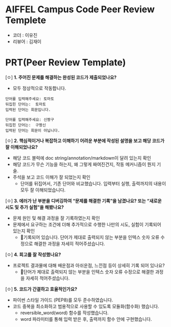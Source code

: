 # AIFFEL Campus Code Peer Review Templete
- 코더 : 이유진
- 리뷰어 : 김재이


# PRT(Peer Review Template)
[ㅇ]  **1. 주어진 문제를 해결하는 완성된 코드가 제출되었나요?**
- 모두 정상적으로 작동합니다.
```
단어를 입력해주세요: 토마토
뒤집힌 단어는:  토마토
입력된 단어는 회문입니다.

단어를 입력해주세요: 신짱구
뒤집힌 단어는:  구짱신
입력된 단어는 회문이 아닙니다.
```

[ㅇ]  **2. 핵심적이거나 복잡하고 이해하기 어려운 부분에 작성된 설명을 보고 해당 코드가 잘 이해되었나요?**
- 해당 코드 블럭에 doc string/annotation/markdown이 달려 있는지 확인
- 해당 코드가 무슨 기능을 하는지, 왜 그렇게 짜여진건지, 작동 메커니즘이 뭔지 기술.
- 주석을 보고 코드 이해가 잘 되었는지 확인
    - 단어를 뒤집어서, 기존 단어와 비교했습니다. 입력부터 실행, 출력까지의 내용이 모두 잘 이해되었습니다.
        
[ㅇ]  **3. 에러가 난 부분을 디버깅하여 “문제를 해결한 기록”을 남겼나요? 또는 “새로운 시도 및 추가 실험”을 해봤나요?**
- 문제 원인 및 해결 과정을 잘 기록하였는지 확인
- 문제에서 요구하는 조건에 더해 추가적으로 수행한 나만의 시도, 실험이 기록되어 있는지 확인
    - 기록되어 있습니다. 단어가 제대로 출력되지 않는 부분을 인텍스 숫자 오류 수정으로 해결한 과정을 자세히 적어주셨습니다.
        
[ㅇ]  **4. 회고를 잘 작성했나요?**
- 프로젝트 결과물에 대해 배운점과 아쉬운점, 느낀점 등이 상세히 기록 되어 있나요?
    - 단어가 제대로 출력되지 않는 부분을 인텍스 숫자 오류 수정으로 해결한 과정을 자세히 적어주셨습니다.
        
[ㅇ]  **5. 코드가 간결하고 효율적인가요?**
- 파이썬 스타일 가이드 (PEP8)를 모두 준수하였습니다.
- 코드 중복을 최소화하고 범용적으로 사용할 수 있도록 모듈화(함수화) 했습니다.
    - reversible_word(word) 함수를 작성했습니다.
    - word 파라미터를 통해 입력 받은 후, 출력까지 함수 안에 구현했습니다.

